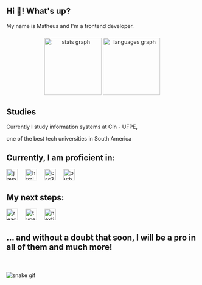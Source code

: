 <h2 align="left">Hi 👋! What's up?</h2>
<p align="left">My name is Matheus and I'm a frontend developer.</p>

###

<div align="center">
  <img src="https://github-readme-stats.vercel.app/api?username=matheusopessoa&hide_title=false&hide_rank=false&show_icons=true&include_all_commits=true&count_private=true&disable_animations=false&theme=dracula&locale=en&hide_border=false" height="150" alt="stats graph"  />
  <img src="https://github-readme-stats.vercel.app/api/top-langs?username=matheusopessoa&locale=en&hide_title=false&layout=compact&card_width=320&langs_count=5&theme=dracula&hide_border=false" height="150" alt="languages graph"  />
</div>

<h2 align="left">Studies</h2>
<p align="left">Currently I study information systems at CIn - UFPE,</p>
<p align="left">one of the best tech universities in South America</p>

###

<div align="left">

 <h2 align="left">Currently, I am proficient in:</h2>

<img src="https://cdn.jsdelivr.net/gh/devicons/devicon/icons/javascript/javascript-original.svg" height="30" alt="javascript logo"  />
<img width="12" />
<img src="https://cdn.jsdelivr.net/gh/devicons/devicon/icons/html5/html5-original.svg" height="30" alt="html5 logo"  />
<img width="12" />
<img src="https://cdn.jsdelivr.net/gh/devicons/devicon/icons/css3/css3-original.svg" height="30" alt="css3 logo"  />
<img width="12" />
<img src="https://cdn.jsdelivr.net/gh/devicons/devicon/icons/python/python-original.svg" height="30" alt="python logo"  />
<img width="12" />
</div>

###


<div align="left">

 <h2 align="left">My next steps:</h2>
 <img src="https://cdn.jsdelivr.net/gh/devicons/devicon/icons/react/react-original.svg" height="30" alt="react logo"  />
<img width="12" />
 <img src="https://cdn.jsdelivr.net/gh/devicons/devicon/icons/typescript/typescript-original.svg" height="30" alt="typescript logo"  />
<img width="12" />
<img src="https://cdn.jsdelivr.net/gh/devicons/devicon/icons/nextjs/nextjs-original.svg" height="30" alt="nextjs logo"  />
<img width="12" />
<br clear="both">
 <h2 align="left">... and without a doubt that soon, I will be a pro in all of them and much more!</h2>

</div>

###
<br clear="both">

![snake gif](https://github.com/matheusopessoa/matheusopessoa/blob/output/github-contribution-grid-snake.svg)

